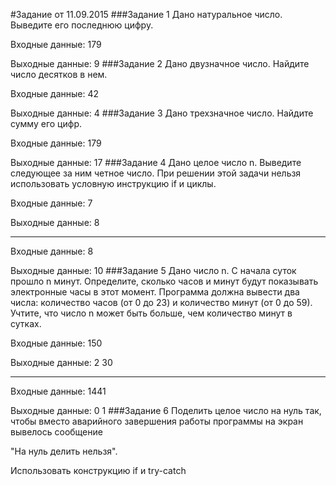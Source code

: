 #Задание от 11.09.2015
###Задание 1
Дано натуральное число. Выведите его последнюю цифру.

Входные данные: 179

Выходные данные: 9
###Задание 2
Дано двузначное число. Найдите число десятков в нем.

Входные данные: 42

Выходные данные: 4
###Задание 3
Дано трехзначное число. Найдите сумму его цифр.

Входные данные: 179

Выходные данные: 17
###Задание 4
Дано целое число n. Выведите следующее за ним четное число. При
решении этой задачи нельзя использовать условную инструкцию if и 
циклы.

Входные данные: 7

Выходные данные: 8
***
Входные данные: 8

Выходные данные: 10
###Задание 5
Дано число n. С начала суток прошло n минут. Определите, сколько
часов и минут будут показывать электронные часы в этот момент. 
Программа должна вывести два числа: количество часов (от 0 до 23) и
количество минут (от 0 до 59). Учтите, что число n может быть больше,
чем количество минут в сутках.

Входные данные: 150

Выходные данные: 2 30
***
Входные данные: 1441

Выходные данные: 0 1
###Задание 6
Поделить целое число на нуль так, чтобы вместо 
аварийного завершения работы программы на экран 
вывелось сообщение 

"На нуль делить нельзя".

Использовать конструкцию if и try-catch
